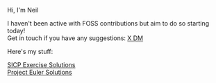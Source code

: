Hi, I'm Neil
<p>I haven't been active with FOSS contributions but aim to do so starting today!<br>
Get in touch if you have any suggestions: <a href="https://twitter.com/messages/compose?recipient_id=952126520759218177" class="twitter-dm-button"> X DM</a></p>

Here's my stuff:
<p><a href="https://github.com/skoarkid/sicp-exercise-solutions" target="_blank">SICP Exercise Solutions</a><br>
<a href="https://github.com/skoarkid/ProjectEuler" target="_blank">Project Euler Solutions</a></p>


